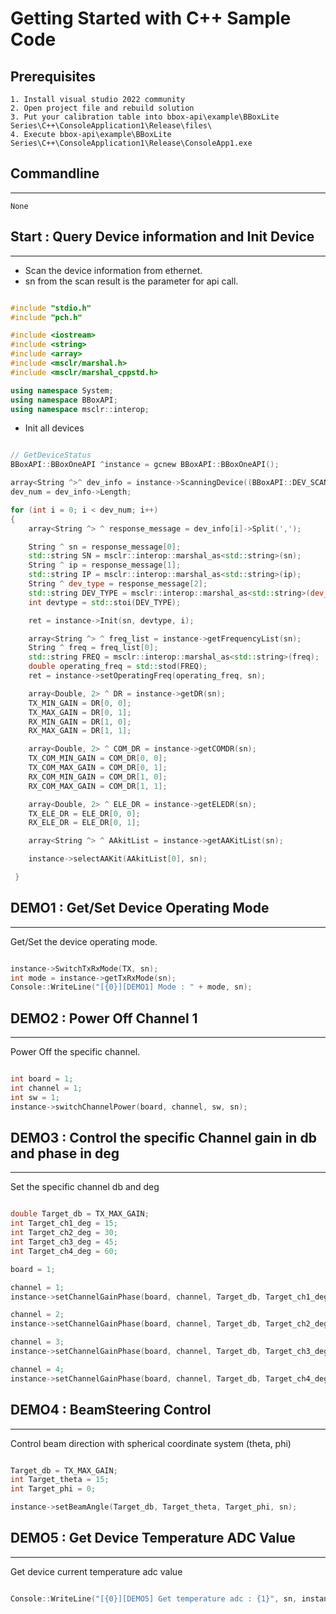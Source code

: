 # Getting Started with C++ Sample Code

## Prerequisites

    1. Install visual studio 2022 community
    2. Open project file and rebuild solution
    3. Put your calibration table into bbox-api\example\BBoxLite Series\C++\ConsoleApplication1\Release\files\
    4. Execute bbox-api\example\BBoxLite Series\C++\ConsoleApplication1\Release\ConsoleApp1.exe

## Commandline

---
    None

## Start : Query Device information and Init Device

---

- Scan the device information from ethernet.
- sn from the scan result is the parameter for api call.

```C++

#include "stdio.h"
#include "pch.h"

#include <iostream>
#include <string>
#include <array>
#include <msclr/marshal.h>
#include <msclr/marshal_cppstd.h>

using namespace System;
using namespace BBoxAPI;
using namespace msclr::interop;

```

- Init all devices

```C++

// GetDeviceStatus
BBoxAPI::BBoxOneAPI ^instance = gcnew BBoxAPI::BBoxOneAPI();

array<String ^>^ dev_info = instance->ScanningDevice((BBoxAPI::DEV_SCAN_MODE)0);
dev_num = dev_info->Length;

for (int i = 0; i < dev_num; i++)
{
    array<String ^> ^ response_message = dev_info[i]->Split(','); 

    String ^ sn = response_message[0];
    std::string SN = msclr::interop::marshal_as<std::string>(sn);
    String ^ ip = response_message[1];
    std::string IP = msclr::interop::marshal_as<std::string>(ip);
    String ^ dev_type = response_message[2];
    std::string DEV_TYPE = msclr::interop::marshal_as<std::string>(dev_type);
    int devtype = std::stoi(DEV_TYPE);

    ret = instance->Init(sn, devtype, i);

    array<String ^> ^ freq_list = instance->getFrequencyList(sn);
    String ^ freq = freq_list[0];
    std::string FREQ = msclr::interop::marshal_as<std::string>(freq);
    double operating_freq = std::stod(FREQ);
    ret = instance->setOperatingFreq(operating_freq, sn);

    array<Double, 2> ^ DR = instance->getDR(sn);
    TX_MIN_GAIN = DR[0, 0];
    TX_MAX_GAIN = DR[0, 1];
    RX_MIN_GAIN = DR[1, 0];
    RX_MAX_GAIN = DR[1, 1];

    array<Double, 2> ^ COM_DR = instance->getCOMDR(sn);
    TX_COM_MIN_GAIN = COM_DR[0, 0];
    TX_COM_MAX_GAIN = COM_DR[0, 1];
    RX_COM_MIN_GAIN = COM_DR[1, 0];
    RX_COM_MAX_GAIN = COM_DR[1, 1];

    array<Double, 2> ^ ELE_DR = instance->getELEDR(sn);
    TX_ELE_DR = ELE_DR[0, 0];
    RX_ELE_DR = ELE_DR[0, 1];

    array<String ^> ^ AAkitList = instance->getAAKitList(sn);

    instance->selectAAKit(AAkitList[0], sn);

 }

```

## DEMO1 : Get/Set Device Operating Mode

---
Get/Set the device operating mode.

```C++

instance->SwitchTxRxMode(TX, sn);
int mode = instance->getTxRxMode(sn);
Console::WriteLine("[{0}][DEMO1] Mode : " + mode, sn);

```

## DEMO2 : Power Off Channel 1

---
Power Off the specific channel.

```C++

int board = 1;
int channel = 1;
int sw = 1;
instance->switchChannelPower(board, channel, sw, sn);

```

## DEMO3 : Control the specific Channel gain in db and phase in deg

---
Set the specific channel db and deg

```C++

double Target_db = TX_MAX_GAIN;
int Target_ch1_deg = 15;
int Target_ch2_deg = 30;
int Target_ch3_deg = 45;
int Target_ch4_deg = 60;

board = 1;

channel = 1;
instance->setChannelGainPhase(board, channel, Target_db, Target_ch1_deg, sn);

channel = 2;
instance->setChannelGainPhase(board, channel, Target_db, Target_ch2_deg, sn);

channel = 3;
instance->setChannelGainPhase(board, channel, Target_db, Target_ch3_deg, sn);

channel = 4;
instance->setChannelGainPhase(board, channel, Target_db, Target_ch4_deg, sn);

```

## DEMO4 : BeamSteering Control

---
Control beam direction with spherical coordinate system (theta, phi)

```C++

Target_db = TX_MAX_GAIN;
int Target_theta = 15;
int Target_phi = 0;

instance->setBeamAngle(Target_db, Target_theta, Target_phi, sn);

```

## DEMO5 : Get Device Temperature ADC Value

---
Get device current temperature adc value

```C++

Console::WriteLine("[{0}][DEMO5] Get temperature adc : {1}", sn, instance->getTemperatureADC(sn)[0]);

```
